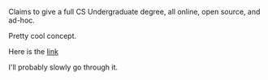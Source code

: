 
Claims to give a full CS Undergraduate degree, all online, open source, and ad-hoc.

Pretty cool concept.

Here is the [link](https://github.com/ossu/computer-science)

I'll probably slowly go through it.